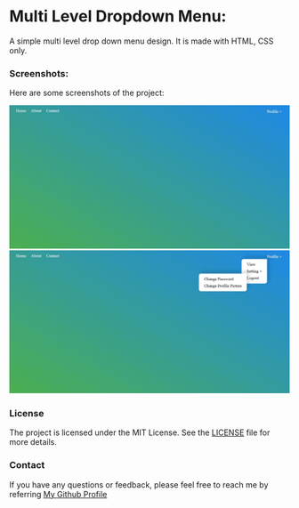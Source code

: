 # Multi Level Dropdown Menu:

A simple multi level drop down menu design. 
It is made with HTML, CSS only.

### Screenshots:
Here are some screenshots of the project:

![Screenshot 1](./screenshots/screen1.jpg)
![Screenshot 2](./screenshots/screen2.jpg)

### License

The project is licensed under the MIT License. See the [LICENSE](LICENSE.md) file for more details.

### Contact

If you have any questions or feedback, please feel free to reach me by referring [My Github Profile](https://github.com/ag-sanjjeev/)
